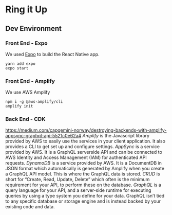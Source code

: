 # Ring it Up

## Dev Environment
### Front End - Expo
We used [Expo](https://expo.io/) to build the React Native app.
```
yarn add expo
expo start
```

### Front End - Amplify
We use AWS Amplify
```
npm i -g @aws-amplify/cli
amplify init
```

### Back End - CDK

https://medium.com/capgemini-norway/destroying-backends-with-amplify-appsync-graphql-api-5521c0e62a4
*Amplify* is the Javascript library provided by AWS to easily use the services in your client application. It also provides a CLI to get set up and configure settings.
*AppSync* is a service provided by AWS. It is a GraphQL serverside API and can be connected to AWS Identity and Access Management (IAM) for authenticated API requests.
*DynamoDB* is a service provided by AWS. It is a DocumentDB in JSON format which automatically is generated by Amplify when you create a GraphQL API model. This is where the GraphQL data is stored.
*CRUD* is short for “Create, Read, Update, Delete” which often is the minimum requirement for your API, to perform these on the database.
*GraphQL* is a query language for your API, and a server-side runtime for executing queries by using a type system you define for your data. GraphQL isn’t tied to any specific database or storage engine and is instead backed by your existing code and data.
